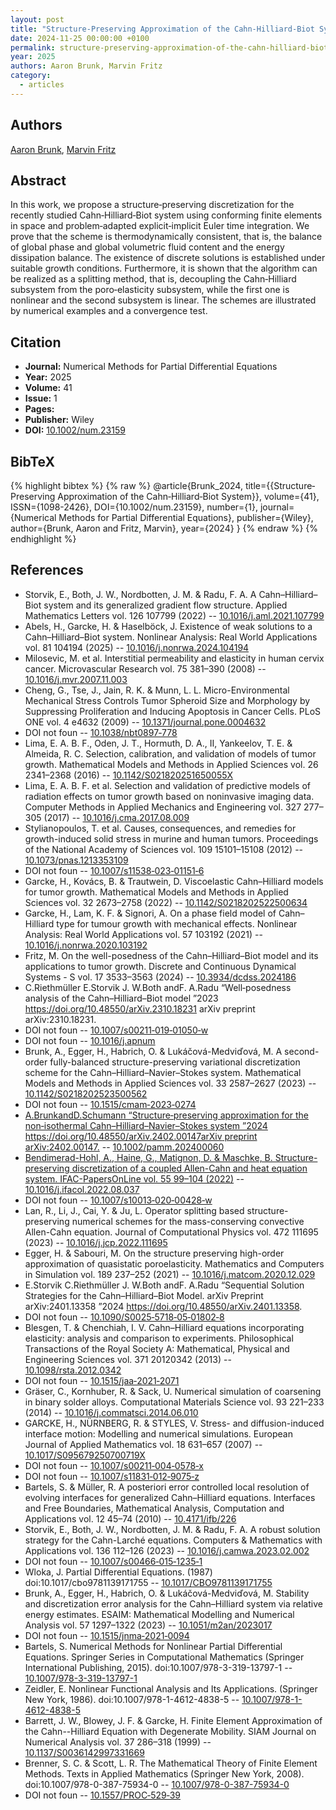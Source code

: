 ```yaml
---
layout: post
title: "Structure‐Preserving Approximation of the Cahn‐Hilliard‐Biot System"
date: 2024-11-25 00:00:00 +0100
permalink: structure-preserving-approximation-of-the-cahn-hilliard-biot-system
year: 2025
authors: Aaron Brunk, Marvin Fritz
category:
  - articles
---
```

 
## Authors
[Aaron Brunk](authors/aaron_brunk), [Marvin Fritz](authors/marvin_fritz)
 
## Abstract
In this work, we propose a structure‐preserving discretization for the recently studied Cahn‐Hilliard‐Biot system using conforming finite elements in space and problem‐adapted explicit‐implicit Euler time integration. We prove that the scheme is thermodynamically consistent, that is, the balance of global phase and global volumetric fluid content and the energy dissipation balance. The existence of discrete solutions is established under suitable growth conditions. Furthermore, it is shown that the algorithm can be realized as a splitting method, that is, decoupling the Cahn‐Hilliard subsystem from the poro‐elasticity subsystem, while the first one is nonlinear and the second subsystem is linear. The schemes are illustrated by numerical examples and a convergence test.
 
## Citation
- **Journal:** Numerical Methods for Partial Differential Equations
- **Year:** 2025
- **Volume:** 41
- **Issue:** 1
- **Pages:** 
- **Publisher:** Wiley
- **DOI:** [10.1002/num.23159](https://doi.org/10.1002/num.23159)
 
## BibTeX
{% highlight bibtex %}
{% raw %}
@article{Brunk_2024,
  title={{Structure‐Preserving Approximation of the Cahn‐Hilliard‐Biot System}},
  volume={41},
  ISSN={1098-2426},
  DOI={10.1002/num.23159},
  number={1},
  journal={Numerical Methods for Partial Differential Equations},
  publisher={Wiley},
  author={Brunk, Aaron and Fritz, Marvin},
  year={2024}
}
{% endraw %}
{% endhighlight %}
 
## References
- Storvik, E., Both, J. W., Nordbotten, J. M. & Radu, F. A. A Cahn–Hilliard–Biot system and its generalized gradient flow structure. Applied Mathematics Letters vol. 126 107799 (2022) -- [10.1016/j.aml.2021.107799](https://doi.org/10.1016/j.aml.2021.107799)
- Abels, H., Garcke, H. & Haselböck, J. Existence of weak solutions to a Cahn–Hilliard–Biot system. Nonlinear Analysis: Real World Applications vol. 81 104194 (2025) -- [10.1016/j.nonrwa.2024.104194](https://doi.org/10.1016/j.nonrwa.2024.104194)
- Milosevic, M. et al. Interstitial permeability and elasticity in human cervix cancer. Microvascular Research vol. 75 381–390 (2008) -- [10.1016/j.mvr.2007.11.003](https://doi.org/10.1016/j.mvr.2007.11.003)
- Cheng, G., Tse, J., Jain, R. K. & Munn, L. L. Micro-Environmental Mechanical Stress Controls Tumor Spheroid Size and Morphology by Suppressing Proliferation and Inducing Apoptosis in Cancer Cells. PLoS ONE vol. 4 e4632 (2009) -- [10.1371/journal.pone.0004632](https://doi.org/10.1371/journal.pone.0004632)
- DOI not foun -- [10.1038/nbt0897‐778](https://doi.org/10.1038/nbt0897‐778)
- Lima, E. A. B. F., Oden, J. T., Hormuth, D. A., II, Yankeelov, T. E. & Almeida, R. C. Selection, calibration, and validation of models of tumor growth. Mathematical Models and Methods in Applied Sciences vol. 26 2341–2368 (2016) -- [10.1142/S021820251650055X](https://doi.org/10.1142/S021820251650055X)
- Lima, E. A. B. F. et al. Selection and validation of predictive models of radiation effects on tumor growth based on noninvasive imaging data. Computer Methods in Applied Mechanics and Engineering vol. 327 277–305 (2017) -- [10.1016/j.cma.2017.08.009](https://doi.org/10.1016/j.cma.2017.08.009)
- Stylianopoulos, T. et al. Causes, consequences, and remedies for growth-induced solid stress in murine and human tumors. Proceedings of the National Academy of Sciences vol. 109 15101–15108 (2012) -- [10.1073/pnas.1213353109](https://doi.org/10.1073/pnas.1213353109)
- DOI not foun -- [10.1007/s11538‐023‐01151‐6](https://doi.org/10.1007/s11538‐023‐01151‐6)
- Garcke, H., Kovács, B. & Trautwein, D. Viscoelastic Cahn–Hilliard models for tumor growth. Mathematical Models and Methods in Applied Sciences vol. 32 2673–2758 (2022) -- [10.1142/S0218202522500634](https://doi.org/10.1142/S0218202522500634)
- Garcke, H., Lam, K. F. & Signori, A. On a phase field model of Cahn–Hilliard type for tumour growth with mechanical effects. Nonlinear Analysis: Real World Applications vol. 57 103192 (2021) -- [10.1016/j.nonrwa.2020.103192](https://doi.org/10.1016/j.nonrwa.2020.103192)
- Fritz, M. On the well-posedness of the Cahn–Hilliard–Biot model and its applications to tumor growth. Discrete and Continuous Dynamical Systems - S vol. 17 3533–3563 (2024) -- [10.3934/dcdss.2024186](https://doi.org/10.3934/dcdss.2024186)
- C.Riethmüller E.Storvik J. W.Both andF. A.Radu “Well‐posedness analysis of the Cahn–Hilliard–Biot model ”2023 https://doi.org/10.48550/arXiv.2310.18231 arXiv preprint arXiv:2310.18231.
- DOI not foun -- [10.1007/s00211‐019‐01050‐w](https://doi.org/10.1007/s00211‐019‐01050‐w)
- DOI not foun -- [10.1016/j.apnum](https://doi.org/10.1016/j.apnum)
- Brunk, A., Egger, H., Habrich, O. & Lukáčová-Medviďová, M. A second-order fully-balanced structure-preserving variational discretization scheme for the Cahn–Hilliard–Navier–Stokes system. Mathematical Models and Methods in Applied Sciences vol. 33 2587–2627 (2023) -- [10.1142/S0218202523500562](https://doi.org/10.1142/S0218202523500562)
- DOI not foun -- [10.1515/cmam‐2023‐0274](https://doi.org/10.1515/cmam‐2023‐0274)
- [A.BrunkandD.Schumann “Structure‐preserving approximation for the non‐isothermal Cahn–Hilliard–Navier–Stokes system ”2024 https://doi.org/10.48550/arXiv.2402.00147arXiv preprint arXiv:2402.00147.](nonisothermal-cahn-hilliard-navier-stokes-system) -- [10.1002/pamm.202400060](https://doi.org/10.1002/pamm.202400060)
- [Bendimerad-Hohl, A., Haine, G., Matignon, D. & Maschke, B. Structure-preserving discretization of a coupled Allen-Cahn and heat equation system. IFAC-PapersOnLine vol. 55 99–104 (2022)](structure-preserving-discretization-of-a-coupled-allen-cahn-and-heat-equation-system) -- [10.1016/j.ifacol.2022.08.037](https://doi.org/10.1016/j.ifacol.2022.08.037)
- DOI not foun -- [10.1007/s10013‐020‐00428‐w](https://doi.org/10.1007/s10013‐020‐00428‐w)
- Lan, R., Li, J., Cai, Y. & Ju, L. Operator splitting based structure-preserving numerical schemes for the mass-conserving convective Allen-Cahn equation. Journal of Computational Physics vol. 472 111695 (2023) -- [10.1016/j.jcp.2022.111695](https://doi.org/10.1016/j.jcp.2022.111695)
- Egger, H. & Sabouri, M. On the structure preserving high-order approximation of quasistatic poroelasticity. Mathematics and Computers in Simulation vol. 189 237–252 (2021) -- [10.1016/j.matcom.2020.12.029](https://doi.org/10.1016/j.matcom.2020.12.029)
- E.Storvik C.Riethmüller J. W.Both andF. A.Radu “Sequential Solution Strategies for the Cahn–Hilliard–Biot Model. arXiv Preprint arXiv:2401.13358 ”2024 https://doi.org/10.48550/arXiv.2401.13358.
- DOI not foun -- [10.1090/S0025‐5718‐05‐01802‐8](https://doi.org/10.1090/S0025‐5718‐05‐01802‐8)
- Blesgen, T. & Chenchiah, I. V. Cahn–Hilliard equations incorporating elasticity: analysis and comparison to experiments. Philosophical Transactions of the Royal Society A: Mathematical, Physical and Engineering Sciences vol. 371 20120342 (2013) -- [10.1098/rsta.2012.0342](https://doi.org/10.1098/rsta.2012.0342)
- DOI not foun -- [10.1515/jaa‐2021‐2071](https://doi.org/10.1515/jaa‐2021‐2071)
- Gräser, C., Kornhuber, R. & Sack, U. Numerical simulation of coarsening in binary solder alloys. Computational Materials Science vol. 93 221–233 (2014) -- [10.1016/j.commatsci.2014.06.010](https://doi.org/10.1016/j.commatsci.2014.06.010)
- GARCKE, H., NÜRNBERG, R. & STYLES, V. Stress- and diffusion-induced interface motion: Modelling and numerical simulations. European Journal of Applied Mathematics vol. 18 631–657 (2007) -- [10.1017/S095679250700719X](https://doi.org/10.1017/S095679250700719X)
- DOI not foun -- [10.1007/s00211‐004‐0578‐x](https://doi.org/10.1007/s00211‐004‐0578‐x)
- DOI not foun -- [10.1007/s11831‐012‐9075‐z](https://doi.org/10.1007/s11831‐012‐9075‐z)
- Bartels, S. & Müller, R. A posteriori error controlled local resolution of evolving interfaces for generalized Cahn–Hilliard equations. Interfaces and Free Boundaries, Mathematical Analysis, Computation and Applications vol. 12 45–74 (2010) -- [10.4171/ifb/226](https://doi.org/10.4171/ifb/226)
- Storvik, E., Both, J. W., Nordbotten, J. M. & Radu, F. A. A robust solution strategy for the Cahn-Larché equations. Computers &amp; Mathematics with Applications vol. 136 112–126 (2023) -- [10.1016/j.camwa.2023.02.002](https://doi.org/10.1016/j.camwa.2023.02.002)
- DOI not foun -- [10.1007/s00466‐015‐1235‐1](https://doi.org/10.1007/s00466‐015‐1235‐1)
- Wloka, J. Partial Differential Equations. (1987) doi:10.1017/cbo9781139171755 -- [10.1017/CBO9781139171755](https://doi.org/10.1017/CBO9781139171755)
- Brunk, A., Egger, H., Habrich, O. & Lukáčová-Medviďová, M. Stability and discretization error analysis for the Cahn–Hilliard system via relative energy estimates. ESAIM: Mathematical Modelling and Numerical Analysis vol. 57 1297–1322 (2023) -- [10.1051/m2an/2023017](https://doi.org/10.1051/m2an/2023017)
- DOI not foun -- [10.1515/jnma‐2021‐0094](https://doi.org/10.1515/jnma‐2021‐0094)
- Bartels, S. Numerical Methods for Nonlinear Partial Differential Equations. Springer Series in Computational Mathematics (Springer International Publishing, 2015). doi:10.1007/978-3-319-13797-1 -- [10.1007/978-3-319-13797-1](https://doi.org/10.1007/978-3-319-13797-1)
- Zeidler, E. Nonlinear Functional Analysis and Its Applications. (Springer New York, 1986). doi:10.1007/978-1-4612-4838-5 -- [10.1007/978-1-4612-4838-5](https://doi.org/10.1007/978-1-4612-4838-5)
- Barrett, J. W., Blowey, J. F. & Garcke, H. Finite Element Approximation of the Cahn--Hilliard Equation with Degenerate Mobility. SIAM Journal on Numerical Analysis vol. 37 286–318 (1999) -- [10.1137/S0036142997331669](https://doi.org/10.1137/S0036142997331669)
- Brenner, S. C. & Scott, L. R. The Mathematical Theory of Finite Element Methods. Texts in Applied Mathematics (Springer New York, 2008). doi:10.1007/978-0-387-75934-0 -- [10.1007/978-0-387-75934-0](https://doi.org/10.1007/978-0-387-75934-0)
- DOI not foun -- [10.1557/PROC‐529‐39](https://doi.org/10.1557/PROC‐529‐39)


